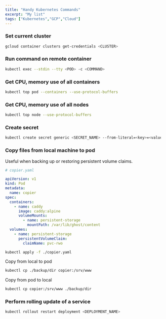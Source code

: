 ```yaml
---
title: "Handy Kubernetes Commands"
excerpt: "My list"
tags: ["Kubernetes","GCP","Cloud"]
---
```



### Set current cluster

```sh
gcloud container clusters get-credentials <CLUSTER>
```

### Run command on remote container

```sh
kubectl exec --stdin --tty <POD> -c <COMMAND>
```

### Get CPU, memory use of all containers

```sh
kubectl top pod --containers --use-protocol-buffers
```
### Get CPU, memory use of all nodes

```sh
kubectl top node --use-protocol-buffers
```
### Create secret

```sh
kubectl create secret generic <SECRET_NAME> --from-literal=<key>=<value>
```

### Copy files from local machine to pod

Useful when backing up or restoring persistent volume claims.

```yaml
# copier.yaml

apiVersion: v1
kind: Pod
metadata:
  name: copier
spec:
  containers:
    - name: caddy
      image: caddy:alpine
      volumeMounts:
        - name: persistent-storage
          mountPath: /var/lib/ghost/content
  volumes:
    - name: persistent-storage
      persistentVolumeClaim:
        claimName: pvc-rwo
```

```sh
kubectl apply -f ./copier.yaml
```


Copy from local to pod

```sh
kubectl cp ./backup/dir copier:/srv/www
```


Copy from pod to local

```sh
kubectl cp copier:/srv/www ./backup/dir 
```

### Perform rolling update of a service

```sh
kubectl rollout restart deployment <DEPLOYMENT_NAME>
```